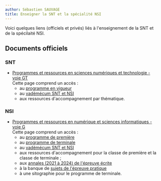 ```yaml
---
author: Sébastien SAUVAGE
title: Enseigner la SNT et la spécialité NSI
---
```

Voici quelques liens (officiels et privés) liés à l'enseignement de la SNT et de la spécilaité NSI.  

## Documents officiels
### SNT
- [Programmes et ressources en sciences numériques et technologie - voie GT](https://eduscol.education.fr/1670/programmes-et-ressources-en-sciences-numeriques-et-technologie-voie-gt)  
Cette page comprend un accès :  
    - au [programme en vigueur](https://eduscol.education.fr/document/23494/download)
    - au [vadémécum SNT et NSI](https://eduscol.education.fr/document/52689/download?attachment)
    - aux ressources d'accompagnement par thématique.  

### NSI
- [Programmes et ressources en numérique et sciences informatiques - voie G](https://eduscol.education.fr/2068/programmes-et-ressources-en-numerique-et-sciences-informatiques-voie-g)  
Cette page comprend un accès :  
    - au [programme de première](https://eduscol.education.fr/document/30007/download)
    - au [programme de terminale](https://eduscol.education.fr/document/30010/download)
    - au [vadémécum SNT et NSI](https://eduscol.education.fr/document/52689/download?attachment)
    - aux ressources d'accompagnement pour la classe de première et la classe de terminale ;
    - aux [annales (2021 à 2024) de l'épreuve écrite](https://eduscol.education.fr/3067/annales-des-epreuves-du-baccalaureat-des-voies-generales-et-technologiques)
    - à la banque de [sujets de l'épreuve pratique](https://cyclades.education.gouv.fr/delos/public/listPublicECE)
    - à une sitographie pour le programme de terminale.


